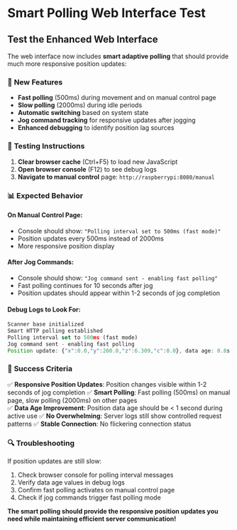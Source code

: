 # Smart Polling Web Interface Test

## Test the Enhanced Web Interface

The web interface now includes **smart adaptive polling** that should provide much more responsive position updates:

### 🔧 **New Features**
- **Fast polling** (500ms) during movement and on manual control page
- **Slow polling** (2000ms) during idle periods  
- **Automatic switching** based on system state
- **Jog command tracking** for responsive updates after jogging
- **Enhanced debugging** to identify position lag sources

### 🧪 **Testing Instructions**

1. **Clear browser cache** (Ctrl+F5) to load new JavaScript
2. **Open browser console** (F12) to see debug logs
3. **Navigate to manual control** page: `http://raspberrypi:8080/manual`

### 📊 **Expected Behavior**

#### **On Manual Control Page:**
- Console should show: `"Polling interval set to 500ms (fast mode)"`
- Position updates every 500ms instead of 2000ms
- More responsive position display

#### **After Jog Commands:**
- Console should show: `"Jog command sent - enabling fast polling"`
- Fast polling continues for 10 seconds after jog
- Position updates should appear within 1-2 seconds of jog completion

#### **Debug Logs to Look For:**
```javascript
Scanner base initialized
Smart HTTP polling established
Polling interval set to 500ms (fast mode)
Jog command sent - enabling fast polling
Position update: {"x":0.0,"y":200.0,"z":6.309,"c":0.0}, data age: 0.8s
```

### 🎯 **Success Criteria**

✅ **Responsive Position Updates**: Position changes visible within 1-2 seconds of jog completion
✅ **Smart Polling**: Fast polling (500ms) on manual page, slow polling (2000ms) on other pages  
✅ **Data Age Improvement**: Position data age should be < 1 second during active use
✅ **No Overwhelming**: Server logs still show controlled request patterns
✅ **Stable Connection**: No flickering connection status

### 🔍 **Troubleshooting**

If position updates are still slow:
1. Check browser console for polling interval messages
2. Verify data age values in debug logs  
3. Confirm fast polling activates on manual control page
4. Check if jog commands trigger fast polling mode

**The smart polling should provide the responsive position updates you need while maintaining efficient server communication!**